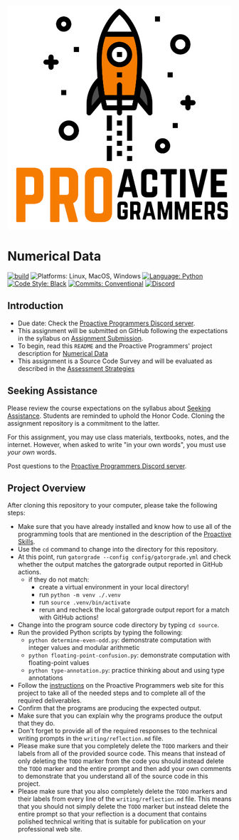 ![Proactive Programmers](.github/images/Square-Proactive-Programmers-Logo.svg)

# Numerical Data

[![build](../../actions/workflows/build.yml/badge.svg)](../../actions/)
![Platforms: Linux, MacOS, Windows](https://img.shields.io/badge/Platform-Linux%20%7C%20MacOS%20%7C%20Windows-blue.svg)
[![Language: Python](https://img.shields.io/badge/Language-Python-blue.svg)](https://www.python.org/)
[![Code Style: Black](https://img.shields.io/badge/Code%20Style-Black-blue.svg)](https://github.com/psf/black)
[![Commits: Conventional](https://img.shields.io/badge/Commits-Conventional-blue.svg)](https://www.conventionalcommits.org/en/v1.0.0/)
[![Discord](https://img.shields.io/discord/872320492936257537?logo=discord)](https://discord.gg/kjah8MFYbR)

## Introduction

- Due date: Check the [Proactive Programmers Discord
server](https://discord.gg/kjah8MFYbR).
- This assignment will be submitted on GitHub following
the expectations in the syllabus on
[Assignment Submission](https://github.com/allegheny-college-cmpsc-101-fall-2023/course-materials#assignment-submission).
- To begin, read this `README` and the Proactive Programmers' project
description for
[Numerical Data](https://proactiveprogrammers.com/data-abstraction/source-code-surveys/numerical-data/)
- This assignment is a Source Code Survey and will be evaluated as
described in the
[Assessment Strategies](https://proactiveprogrammers.com/proactive-learning/assessment-strategy/#source-code-surveys)

## Seeking Assistance

Please review the course expectations on the syllabus about
[Seeking Assistance](https://github.com/allegheny-college-cmpsc-101-fall-2023/course-materials#seeking-assistance).
Students are reminded
to uphold the Honor Code. Cloning the assignment repository is a
commitment to the latter.

For this assignment, you may use class materials, textbooks, notes, and the
internet. However,
when asked to write "in your own words", you must use _your own_ words.

Post questions to the [Proactive Programmers Discord server](https://discord.gg/kjah8MFYbR).

## Project Overview

After cloning this repository to your computer, please take the following
steps:

- Make sure that you have already installed and know how to use all of the
  programming tools that are mentioned in the description of the [Proactive
  Skills](https://proactiveprogrammers.com/proactive-skills/technical-skills/introduction-technical-skills/).
- Use the `cd` command to change into the directory for this repository.
- At this point, run `gatorgrade --config config/gatorgrade.yml` and check whether
the output matches the gatorgrade output reported in GitHub actions.
  - if they do not match:
    - create a virtual environment in your local directory!
    - run `python -m venv ./.venv`
    - run `source .venv/bin/activate`
    - rerun and recheck the local gatorgrade output report for a match with GitHub actions!
- Change into the program source code directory by typing `cd source`.
- Run the provided Python scripts by typing the following:
  - `python determine-even-odd.py`: demonstrate computation with integer values and modular arithmetic
  - `python floating-point-confusion.py`: demonstrate computation with floating-point values
  - `python type-annotation.py`: practice thinking about and using type annotations
- Follow the
  [instructions](https://proactiveprogrammers.com/data-abstraction/source-code-surveys/numerical-data/) on the Proactive Programmers web site for this project
  to take all of the needed steps and to complete all of the required
  deliverables.
- Confirm that the programs are producing the expected output.
- Make sure that you can explain why the programs produce the output that they do.
- Don't forget to provide all of the required responses to the technical writing
  prompts in the `writing/reflection.md` file.
- Please make sure that you completely delete the `TODO` markers and their
  labels from all of the provided source code. This means that instead of only
  deleting the `TODO` marker from the code you should instead delete the `TODO`
  marker and the entire prompt and then add your own comments to demonstrate
  that you understand all of the source code in this project.
- Please make sure that you also completely delete the `TODO` markers and their
  labels from every line of the `writing/reflection.md` file. This means that
  you should not simply delete the `TODO` marker but instead delete the entire
  prompt so that your reflection is a document that contains polished technical
  writing that is suitable for publication on your professional web site.
